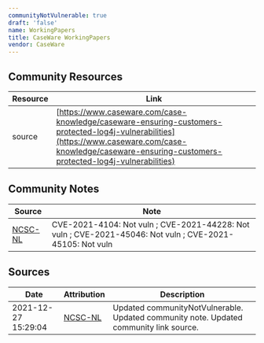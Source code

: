 ```yaml
---
communityNotVulnerable: true
draft: 'false'
name: WorkingPapers
title: CaseWare WorkingPapers
vendor: CaseWare
---
```



## Community Resources
| Resource | Link |
| --- | --- |
| source | [https://www.caseware.com/case-knowledge/caseware-ensuring-customers-protected-log4j-vulnerabilities](https://www.caseware.com/case-knowledge/caseware-ensuring-customers-protected-log4j-vulnerabilities) |

## Community Notes
| Source | Note |
| --- | --- |
| [NCSC-NL](https://github.com/NCSC-NL/log4shell/blob/main/software/README.md) | CVE-2021-4104: Not vuln ; CVE-2021-44228: Not vuln ; CVE-2021-45046: Not vuln ; CVE-2021-45105: Not vuln </ul> |

## Sources
| Date | Attribution | Description |
| --- | --- | --- |
| 2021-12-27 15:29:04 | [NCSC-NL](https://github.com/NCSC-NL/log4shell/blob/main/software/README.md) | Updated communityNotVulnerable. Updated community note. Updated community link source.  |
